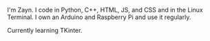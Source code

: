 I'm Zayn.
I code in Python, C++, HTML, JS, and CSS and in the Linux Terminal.
I own an Arduino and Raspberry Pi and use it regularly.

Currently learning TKinter.
